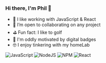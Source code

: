 ### Hi there, I'm Phil 👋

- 📅 I like working with JavaScript & React
- 👥 I’m open to collaborating on any project
- ⛳ Fun fact: I like to golf
- 🥇 I'm oddly motivated by digital badges
- 🤓 I enjoy tinkering with my homeLab 

![JavaScript](https://img.shields.io/badge/javascript-%23323330.svg?style=for-the-badge&logo=javascript&logoColor=%23F7DF1E)
![NodeJS](https://img.shields.io/badge/node.js-6DA55F?style=for-the-badge&logo=node.js&logoColor=white)
![NPM](https://img.shields.io/badge/NPM-%23000000.svg?style=for-the-badge&logo=npm&logoColor=white)
![React](https://img.shields.io/badge/react-%2320232a.svg?style=for-the-badge&logo=react&logoColor=%2361DAFB)
